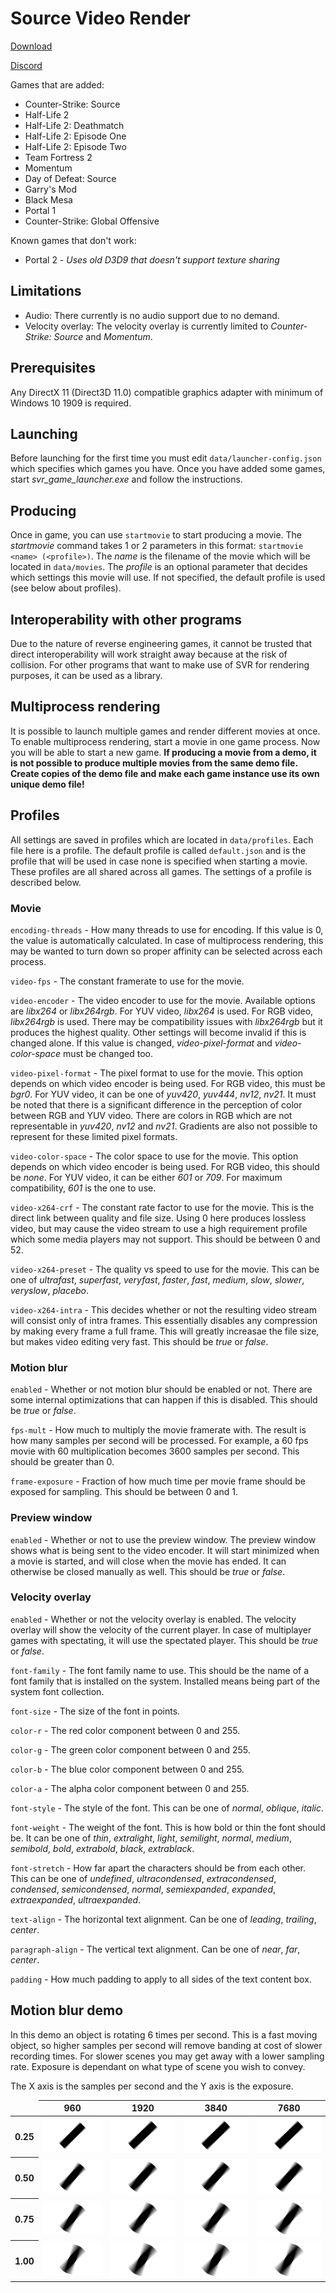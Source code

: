 # Source Video Render
[Download](https://github.com/crashfort/SourceDemoRender/releases)

[Discord](https://discord.gg/5t8D68c)

Games that are added:
* Counter-Strike: Source
* Half-Life 2
* Half-Life 2: Deathmatch
* Half-Life 2: Episode One
* Half-Life 2: Episode Two
* Team Fortress 2
* Momentum
* Day of Defeat: Source
* Garry's Mod
* Black Mesa
* Portal 1
* Counter-Strike: Global Offensive

Known games that don't work:
* Portal 2 - *Uses old D3D9 that doesn't support texture sharing*

## Limitations
- Audio: There currently is no audio support due to no demand.
- Velocity overlay: The velocity overlay is currently limited to *Counter-Strike: Source* and *Momentum*.

## Prerequisites
Any DirectX 11 (Direct3D 11.0) compatible graphics adapter with minimum of Windows 10 1909 is required.

## Launching
Before launching for the first time you must edit `data/launcher-config.json` which specifies which games you have. Once you have added some games, start *svr_game_launcher.exe* and follow the instructions.

## Producing
Once in game, you can use `startmovie` to start producing a movie. The *startmovie* command takes 1 or 2 parameters in this format: `startmovie <name> (<profile>)`. The *name* is the filename of the movie which will be located in `data/movies`. The *profile* is an optional parameter that decides which settings this movie will use. If not specified, the default profile is used (see below about profiles).

## Interoperability with other programs
Due to the nature of reverse engineering games, it cannot be trusted that direct interoperability will work straight away because at the risk of collision. For other programs that want to make use of SVR for rendering purposes, it can be used as a library.

## Multiprocess rendering
It is possible to launch multiple games and render different movies at once. To enable multiprocess rendering, start a movie in one game process. Now you will be able to start a new game. **If producing a movie from a demo, it is not possible to produce multiple movies from the same demo file. Create copies of the demo file and make each game instance use its own unique demo file!**

## Profiles
All settings are saved in profiles which are located in `data/profiles`. Each file here is a profile. The default profile is called `default.json` and is the profile that will be used in case none is specified when starting a movie. These profiles are all shared across all games. The settings of a profile is described below.

### Movie
``encoding-threads`` - How many threads to use for encoding. If this value is 0, the value is automatically calculated. In case of multiprocess rendering, this may be wanted to turn down so proper affinity can be selected across each process.

``video-fps`` - The constant framerate to use for the movie.

``video-encoder`` - The video encoder to use for the movie. Available options are *libx264* or *libx264rgb*. For YUV video, *libx264* is used. For RGB video, *libx264rgb* is used. There may be compatibility issues with *libx264rgb* but it produces the highest quality. Other settings will become invalid if this is changed alone. If this value is changed, *video-pixel-format* and *video-color-space* must be changed too.

``video-pixel-format`` - The pixel format to use for the movie. This option depends on which video encoder is being used. For RGB video, this must be *bgr0*. For YUV video, it can be one of *yuv420*, *yuv444*, *nv12*, *nv21*. It must be noted that there is a significant difference in the perception of color between RGB and YUV video. There are colors in RGB which are not representable in *yuv420*, *nv12* and *nv21*. Gradients are also not possible to represent for these limited pixel formats.

``video-color-space`` - The color space to use for the movie. This option depends on which video encoder is being used. For RGB video, this should be *none*. For YUV video, it can be either *601* or *709*. For maximum compatibility, *601* is the one to use.

``video-x264-crf`` - The constant rate factor to use for the movie. This is the direct link between quality and file size. Using 0 here produces lossless video, but may cause the video stream to use a high requirement profile which some media players may not support. This should be between 0 and 52.

``video-x264-preset`` - The quality vs speed to use for the movie. This can be one of *ultrafast*, *superfast*, *veryfast*, *faster*, *fast*, *medium*, *slow*, *slower*, *veryslow*, *placebo*.

``video-x264-intra`` - This decides whether or not the resulting video stream will consist only of intra frames. This essentially disables any compression by making every frame a full frame. This will greatly increasae the file size, but makes video editing very fast. This should be *true* or *false*.

### Motion blur
``enabled`` - Whether or not motion blur should be enabled or not. There are some internal optimizations that can happen if this is disabled. This should be *true* or *false*.

``fps-mult`` - How much to multiply the movie framerate with. The result is how many samples per second will be processed. For example, a 60 fps movie with 60 multiplication becomes 3600 samples per second. This should be greater than 0.

``frame-exposure`` - Fraction of how much time per movie frame should be exposed for sampling. This should be between 0 and 1.

### Preview window
``enabled`` - Whether or not to use the preview window. The preview window shows what is being sent to the video encoder. It will start minimized when a movie is started, and will close when the movie has ended. It can otherwise be closed manually as well. This should be *true* or *false*.

### Velocity overlay
``enabled`` - Whether or not the velocity overlay is enabled. The velocity overlay will show the velocity of the current player. In case of multiplayer games with spectating, it will use the spectated player. This should be *true* or *false*.

``font-family`` - The font family name to use. This should be the name of a font family that is installed on the system. Installed means being part of the system font collection.

``font-size`` - The size of the font in points.

``color-r`` - The red color component between 0 and 255.

``color-g`` - The green color component between 0 and 255.

``color-b`` - The blue color component between 0 and 255.

``color-a`` - The alpha color component between 0 and 255.

``font-style`` - The style of the font. This can be one of *normal*, *oblique*, *italic*.

``font-weight`` - The weight of the font. This is how bold or thin the font should be. It can be one of *thin*, *extralight*, *light*, *semilight*, *normal*, *medium*, *semibold*, *bold*, *extrabold*, *black*, *extrablack*.

``font-stretch`` - How far apart the characters should be from each other. This can be one of *undefined*, *ultracondensed*, *extracondensed*, *condensed*, *semicondensed*, *normal*, *semiexpanded*, *expanded*, *extraexpanded*, *ultraexpanded*.

``text-align`` - The horizontal text alignment. Can be one of *leading*, *trailing*, *center*.

``paragraph-align`` - The vertical text alignment. Can be one of *near*, *far*, *center*.

``padding`` - How much padding to apply to all sides of the text content box.

## Motion blur demo
In this demo an object is rotating 6 times per second. This is a fast moving object, so higher samples per second will remove banding at cost of slower recording times. For slower scenes you may get away with a lower sampling rate. Exposure is dependant on what type of scene you wish to convey.

The X axis is the samples per second and the Y axis is the exposure.
<table>
	<thead>
		<tr>
			<td></td>
			<th>960</th>
			<th>1920</th>
			<th>3840</th>
			<th>7680</th>
		</tr>
	</thead>
	<tbody>
		<tr>
			<th>0.25</th>
			<td><img src="https://raw.githubusercontent.com/crashfort/SourceDemoRender/master/media/sample/960_025.png"/></td>
			<td><img src="https://raw.githubusercontent.com/crashfort/SourceDemoRender/master/media/sample/1920_025.png"/></td>
			<td><img src="https://raw.githubusercontent.com/crashfort/SourceDemoRender/master/media/sample/3840_025.png"/></td>
			<td><img src="https://raw.githubusercontent.com/crashfort/SourceDemoRender/master/media/sample/7680_025.png"/></td>
		</tr>
		<tr>
			<th>0.50</th>
			<td><img src="https://raw.githubusercontent.com/crashfort/SourceDemoRender/master/media/sample/960_050.png"/></td>
			<td><img src="https://raw.githubusercontent.com/crashfort/SourceDemoRender/master/media/sample/1920_050.png"/></td>
			<td><img src="https://raw.githubusercontent.com/crashfort/SourceDemoRender/master/media/sample/3840_050.png"/></td>
			<td><img src="https://raw.githubusercontent.com/crashfort/SourceDemoRender/master/media/sample/7680_050.png"/></td>
		</tr>
		<tr>
			<th>0.75</th>
			<td><img src="https://raw.githubusercontent.com/crashfort/SourceDemoRender/master/media/sample/960_075.png"/></td>
			<td><img src="https://raw.githubusercontent.com/crashfort/SourceDemoRender/master/media/sample/1920_075.png"/></td>
			<td><img src="https://raw.githubusercontent.com/crashfort/SourceDemoRender/master/media/sample/3840_075.png"/></td>
			<td><img src="https://raw.githubusercontent.com/crashfort/SourceDemoRender/master/media/sample/7680_075.png"/></td>
		</tr>
		<tr>
			<th>1.00</th>
			<td><img src="https://raw.githubusercontent.com/crashfort/SourceDemoRender/master/media/sample/960_100.png"/></td>
			<td><img src="https://raw.githubusercontent.com/crashfort/SourceDemoRender/master/media/sample/1920_100.png"/></td>
			<td><img src="https://raw.githubusercontent.com/crashfort/SourceDemoRender/master/media/sample/3840_100.png"/></td>
			<td><img src="https://raw.githubusercontent.com/crashfort/SourceDemoRender/master/media/sample/7680_100.png"/></td>
		</tr>
	</tbody>
</table>
